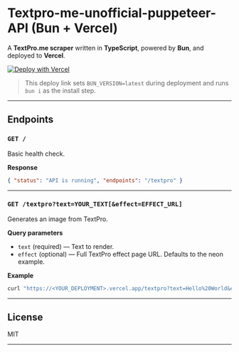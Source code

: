 # Textpro-me-unofficial-puppeteer-API (Bun + Vercel)

A **TextPro.me scraper** written in **TypeScript**, powered by **Bun**, and deployed to **Vercel**.

[![Deploy with Vercel](https://vercel.com/button)](https://vercel.com/new/clone?repository-url=https://github.com/yourusername/textpro-me-scraper&env=BUN_VERSION=latest&build-command=bun%20i)

> This deploy link sets `BUN_VERSION=latest` during deployment and runs `bun i` as the install step.

---

## Endpoints

### `GET /`

Basic health check.

**Response**

```json
{ "status": "API is running", "endpoints": "/textpro" }
```

---

### `GET /textpro?text=YOUR_TEXT[&effect=EFFECT_URL]`

Generates an image from TextPro.

**Query parameters**

* `text` (required) — Text to render.
* `effect` (optional) — Full TextPro effect page URL. Defaults to the neon example.

**Example**

```bash
curl "https://<YOUR_DEPLOYMENT>.vercel.app/textpro?text=Hello%20World&effect=https://textpro.me/neon-light-text-effect-online-882.html"
```

---

## License

MIT

---

